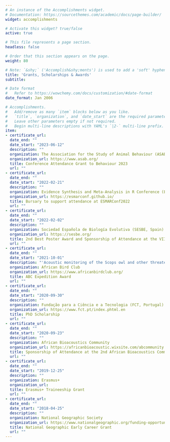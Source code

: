 ```yaml
---
# An instance of the Accomplishments widget.
# Documentation: https://sourcethemes.com/academic/docs/page-builder/
widget: accomplishments

# Activate this widget? true/false
active: true

# This file represents a page section.
headless: false

# Order that this section appears on the page.
weight: 80

# Note: `&shy;` ('Accomplish&shy;ments') is used to add a 'soft' hyphen in a long heading.
title: 'Grants, Scholarships & Awards'
subtitle:

# Date format
#   Refer to https://wowchemy.com/docs/customization/#date-format
date_format: Jan 2006

# Accomplishments.
#   Add/remove as many `item` blocks below as you like.
#   `title`, `organization`, and `date_start` are the required parameters.
#   Leave other parameters empty if not required.
#   Begin multi-line descriptions with YAML's `|2-` multi-line prefix.
item:
- certificate_url: 
  date_end: ""
  date_start: "2023-06-12"
  description: ""
  organization: The Association for the Study of Animal Behaviour (ASAB)
  organization_url: https://www.asab.org/
  title: Conference Attendance Grant to Behaviour 2023
  url: ""
- certificate_url: 
  date_end: ""
  date_start: "2022-02-21"
  description: ""
  organization: Evidence Synthesis and Meta-Analysis in R Conference (ESMARConf)
  organization_url: https://esmarconf.github.io/
  title: Bursary to support attendance at ESMARConf2022
  url: ""
- certificate_url: 
  date_end: ""
  date_start: "2022-02-02"
  description: ""
  organization: Sociedad Española de Biología Evolutiva (SESBE, Spain)
  organization_url: https://sesbe.org/
  title: 2nd Best Poster Award and Sponsorship of Attendance at the VIII SESBE Conference
  url: ""
- certificate_url: 
  date_end: ""
  date_start: "2021-10-01"
  description: "'Acoustic monitoring of the Scops owl and other threatened species on Príncipe Island', fundraised by [Bird Conservation Fund](https://www.birdfund.org/)."
  organization: African Bird Club
  organization_url: https://www.africanbirdclub.org/
  title: ABC Expedition Award
  url: ""
- certificate_url: 
  date_end: ""
  date_start: "2020-09-30"
  description: ""
  organization: Fundação para a Ciência e a Tecnologia (FCT, Portugal)
  organization_url: https://www.fct.pt/index.phtml.en
  title: PhD Scholarship
  url: ""
- certificate_url: 
  date_end: ""
  date_start: "2020-09-23"
  description: ""
  organization: African Bioacoustics Community
  organization_url: https://africanbioacoustic.wixsite.com/abcommunity
  title: Sponsorship of Attendance at the 2nd African Bioacoustics Community Conference
  url: ""
- certificate_url: 
  date_end: ""
  date_start: "2019-12-25"
  description: ""
  organization: Erasmus+
  organization_url: 
  title: Erasmus+ Traineeship Grant
  url: ""
- certificate_url: 
  date_end: ""
  date_start: "2018-04-25"
  description: ""
  organization: National Geographic Society
  organization_url: https://www.nationalgeographic.org/funding-opportunities/grants/
  title: National Geographic Early Career Grant
  url: ""
---
```


